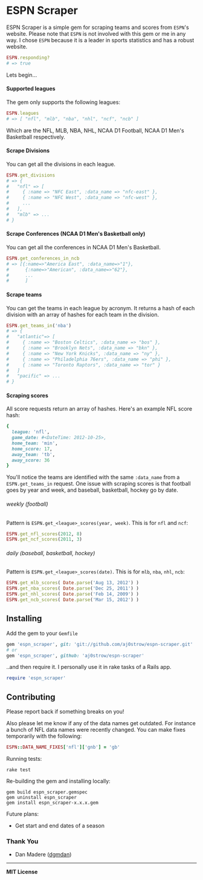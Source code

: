 # ESPN Scraper

ESPN Scraper is a simple gem for scraping teams and scores from `ESPN`'s website. Please note that `ESPN` is not involved with this gem or me in any way. I chose `ESPN` because it is a leader in sports statistics and has a robust website.

```ruby
ESPN.responding?
# => true
```

Lets begin...

#### Supported leagues

The gem only supports the following leagues:

```ruby
ESPN.leagues
# => [ "nfl", "mlb", "nba", "nhl", "ncf", "ncb" ]
```

Which are the NFL, MLB, NBA, NHL, NCAA D1 Football, NCAA D1 Men's Basketball respectively.

#### Scrape Divisions

You can get all the divisions in each league.

```ruby
ESPN.get_divisions
# => {
#   "nfl" => [
#     { :name => "NFC East", :data_name => "nfc-east" },
#     { :name => "NFC West", :data_name => "nfc-west" },
#     ...
#   ],
#   "mlb" => ...
# }
```

#### Scrape Conferences (NCAA D1 Men's Basketball only)

You can get all the conferences in NCAA D1 Men's Basketball.

```ruby
ESPN.get_conferences_in_ncb
# => [{:name=>"America East", :data_name=>"1"},
#      {:name=>"American", :data_name=>"62"},
#      ...
#      ]
```

#### Scrape teams

You can get the teams in each league by acronym. It returns a hash of each division with an array of hashes for each team in the division.

```ruby
ESPN.get_teams_in('nba')
# => {
#   "atlantic"=> [
#     { :name => "Boston Celtics", :data_name => "bos" },
#     { :name => "Brooklyn Nets", :data_name => "bkn" },
#     { :name => "New York Knicks", :data_name => "ny" },
#     { :name => "Philadelphia 76ers", :data_name => "phi" },
#     { :name => "Toronto Raptors", :data_name => "tor" }
#   ]
#   "pacific" => ...
# }
```

#### Scraping scores

All score requests return an array of hashes. Here's an example NFL score hash:

```ruby
{
  league: 'nfl',
  game_date: #<DateTime: 2012-10-25>,
  home_team: 'min',
  home_score: 17,
  away_team: 'tb',
  away_score: 36
}
```

You'll notice the teams are identified with the same `:data_name` from a `ESPN.get_teams_in` request. One issue with scraping scores is that football goes by year and week, and baseball, basketball, hockey go by date.

###### weekly (football)

Pattern is `ESPN.get_<league>_scores(year, week)`. This is for `nfl` and `ncf`:

```ruby
ESPN.get_nfl_scores(2012, 8)
ESPN.get_ncf_scores(2011, 3)
```

###### daily (baseball, basketball, hockey)

Pattern is `ESPN.get_<league>_scores(date)`. This is for `mlb`, `nba`, `nhl`, `ncb`:

```ruby
ESPN.get_mlb_scores( Date.parse('Aug 13, 2012') )
ESPN.get_nba_scores( Date.parse('Dec 25, 2011') )
ESPN.get_nhl_scores( Date.parse('Feb 14, 2009') )
ESPN.get_ncb_scores( Date.parse('Mar 15, 2012') )
```

## Installing

Add the gem to your `Gemfile`

```ruby
gem 'espn_scraper', git: 'git://github.com/aj0strow/espn-scraper.git'
# or
gem 'espn_scraper', github: 'aj0strow/espn-scraper'
```

..and then require it. I personally use it in rake tasks of a Rails app.

```ruby
require 'espn_scraper'
```

## Contributing

Please report back if something breaks on you!

Also please let me know if any of the data names get outdated. For instance a bunch of NFL data names were recently changed. You can make fixes temporarily with the following:

```ruby
ESPN::DATA_NAME_FIXES['nfl']['gnb'] = 'gb'
```

Running tests:
```
rake test
```

Re-building the gem and installing locally:
```
gem build espn_scraper.gemspec
gem uninstall espn_scraper
gem install espn_scraper-x.x.x.gem
```

Future plans:
- Get start and end dates of a season

### Thank You

* Dan Madere ([dgmdan](https://github.com/dgmdan))

---

**MIT License**
